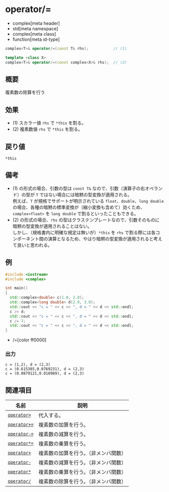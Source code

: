# operator/=
* complex[meta header]
* std[meta namespace]
* complex[meta class]
* function[meta id-type]

```cpp
complex<T>& operator/=(const T& rhs);			// (1)

template <class X>
complex<T>& operator/=(const complex<X>& rhs);	// (2)
```

## 概要
複素数の除算を行う


## 効果
- (1) スカラー値 `rhs` で `*this` を割る。
- (2) 複素数値 `rhs` で `*this` を割る。


## 戻り値
`*this`


## 備考
- (1) の形式の場合、引数の型は `const T&` なので、引数（演算子の右オペランド）の型が `T` ではない場合には暗黙の型変換が適用される。  
例えば、`T` が規格でサポートが明示されている `float`、`double`、`long double` の場合、各種の暗黙の標準変換が（縮小変換も含めて）効くため、`complex<float>` を `long double` で割るといったこともできる。
- (2) の形式の場合、`rhs` の型はクラステンプレートなので、引数そのものに暗黙の型変換が適用されることはない。  
しかし、（規格書内に明確な規定は無いが）`*this` を `rhs` で割る際には各コンポーネント間の演算となるため、やはり暗黙の型変換が適用されると考えて良いと思われる。


## 例
```cpp example
#include <iostream>
#include <complex>

int main()
{
  std::complex<double> c(1.0, 2.0);
  std::complex<long double> d(2.0, 3.0);
  std::cout << "c = " << c << ", d = " << d << std::endl;
  c /= d;
  std::cout << "c = " << c << ", d = " << d << std::endl;
  c /= 7;
  std::cout << "c = " << c << ", d = " << d << std::endl;
}
```
* /=[color ff0000]

### 出力
```
c = (1,2), d = (2,3)
c = (0.615385,0.0769231), d = (2,3)
c = (0.0879121,0.010989), d = (2,3)
```


## 関連項目
| 名前                                  | 説明                                 |
|---------------------------------------|--------------------------------------|
| [`operator=`](op_assign.md)           | 代入する。                           |
| [`operator+=`](op_plus_assign.md)     | 複素数の加算を行う。                 |
| [`operator-=`](op_minus_assign.md)    | 複素数の減算を行う。                 |
| [`operator*=`](op_multiply_assign.md) | 複素数の乗算を行う。                 |
| [`operator+`](../op_plus.md)          | 複素数の加算を行う。（非メンバ関数） |
| [`operator-`](../op_minus.md)         | 複素数の減算を行う。（非メンバ関数） |
| [`operator*`](../op_multiply.md)      | 複素数の乗算を行う。（非メンバ関数） |
| [`operator/`](../op_divide.md)        | 複素数の除算を行う。（非メンバ関数） |
